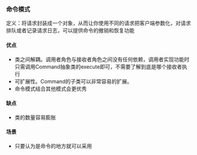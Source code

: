 ### 命令模式

定义：将请求封装成一个对象，从而让你使用不同的请求把客户端参数化，对请求
排队或者记录请求日志，可以提供命令的撤销和恢复功能


#### 优点
- 类之间解耦。调用者角色与接收者角色之间没有任何依赖，调用者实现功能时
  只需调用Command抽象类的execute即可，不需要了解到底是哪个接收者执行
- 可扩展性。Command的子类可以非常容易的扩展。
- 命令模式结合其他模式会更优秀


#### 缺点
- 类的数量容易膨胀

#### 场景
- 只要认为是命令的地方就可以采用